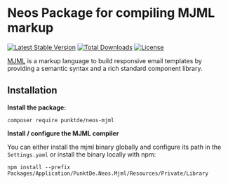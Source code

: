 # Neos Package for compiling MJML markup

[![Latest Stable Version](https://poser.pugx.org/punktDe/neos-mjml/v/stable)](https://packagist.org/packages/punktDe/neos-mjml) [![Total Downloads](https://poser.pugx.org/punktDe/neos-mjml/downloads)](https://packagist.org/packages/punktDe/neos-mjml) [![License](https://poser.pugx.org/punktDe/neos-mjml/license)](https://packagist.org/packages/punktDe/neos-mjml)

[MJML](https://mjml.io/) is a markup language to build responsive email templates by providing a semantic syntax and a rich standard component library. 

## Installation

**Install the package:**

	composer require punktde/neos-mjml

**Install / configure the MJML compiler**

You can either install the mjml binary globally and configure its path in the `Settings.yaml` or install the binary locally with npm:

	npm install --prefix Packages/Application/PunktDe.Neos.Mjml/Resources/Private/Library
